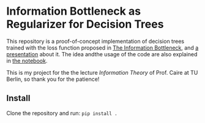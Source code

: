 # Information Bottleneck as Regularizer for Decision Trees

This repository is a proof-of-concept implementation of decision trees trained with the loss function proposed in [The Information Bottleneck](https://arxiv.org/pdf/physics/0004057.pdf), and [a presentation](slides/main.pdf) about it. The idea andthe usage of the code are also explained in [the notebook](ib_trees.ipynb).

This is my project for the the lecture *Information Theory* of Prof. Caire at TU Berlin, so thank you for the patience!

## Install
Clone the repository and run: `pip install .`

